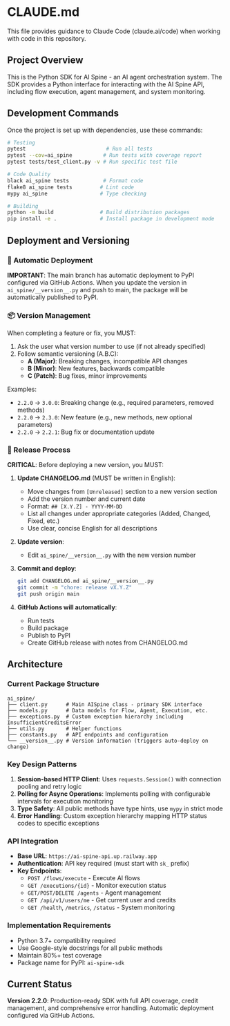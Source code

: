 # CLAUDE.md

This file provides guidance to Claude Code (claude.ai/code) when working with code in this repository.

## Project Overview
This is the Python SDK for AI Spine - an AI agent orchestration system. The SDK provides a Python interface for interacting with the AI Spine API, including flow execution, agent management, and system monitoring.

## Development Commands
Once the project is set up with dependencies, use these commands:

```bash
# Testing
pytest                          # Run all tests
pytest --cov=ai_spine          # Run tests with coverage report
pytest tests/test_client.py -v # Run specific test file

# Code Quality
black ai_spine tests           # Format code
flake8 ai_spine tests         # Lint code
mypy ai_spine                 # Type checking

# Building
python -m build               # Build distribution packages
pip install -e .              # Install package in development mode
```

## Deployment and Versioning

### 🚀 Automatic Deployment
**IMPORTANT**: The main branch has automatic deployment to PyPI configured via GitHub Actions. When you update the version in `ai_spine/__version__.py` and push to main, the package will be automatically published to PyPI.

### 📦 Version Management
When completing a feature or fix, you MUST:
1. Ask the user what version number to use (if not already specified)
2. Follow semantic versioning (A.B.C):
   - **A (Major)**: Breaking changes, incompatible API changes
   - **B (Minor)**: New features, backwards compatible
   - **C (Patch)**: Bug fixes, minor improvements

Examples:
- `2.2.0` → `3.0.0`: Breaking change (e.g., required parameters, removed methods)
- `2.2.0` → `2.3.0`: New feature (e.g., new methods, new optional parameters)
- `2.2.0` → `2.2.1`: Bug fix or documentation update

### 📝 Release Process
**CRITICAL**: Before deploying a new version, you MUST:

1. **Update CHANGELOG.md** (MUST be written in English):
   - Move changes from `[Unreleased]` section to a new version section
   - Add the version number and current date
   - Format: `## [X.Y.Z] - YYYY-MM-DD`
   - List all changes under appropriate categories (Added, Changed, Fixed, etc.)
   - Use clear, concise English for all descriptions

2. **Update version**:
   - Edit `ai_spine/__version__.py` with the new version number

3. **Commit and deploy**:
   ```bash
   git add CHANGELOG.md ai_spine/__version__.py
   git commit -m "chore: release vX.Y.Z"
   git push origin main
   ```

4. **GitHub Actions will automatically**:
   - Run tests
   - Build package
   - Publish to PyPI
   - Create GitHub release with notes from CHANGELOG.md

## Architecture

### Current Package Structure
```
ai_spine/
├── client.py      # Main AISpine class - primary SDK interface
├── models.py      # Data models for Flow, Agent, Execution, etc.
├── exceptions.py  # Custom exception hierarchy including InsufficientCreditsError
├── utils.py       # Helper functions
├── constants.py   # API endpoints and configuration
└── __version__.py # Version information (triggers auto-deploy on change)
```

### Key Design Patterns
1. **Session-based HTTP Client**: Uses `requests.Session()` with connection pooling and retry logic
2. **Polling for Async Operations**: Implements polling with configurable intervals for execution monitoring
3. **Type Safety**: All public methods have type hints, use `mypy` in strict mode
4. **Error Handling**: Custom exception hierarchy mapping HTTP status codes to specific exceptions

### API Integration
- **Base URL**: `https://ai-spine-api.up.railway.app`
- **Authentication**: API key required (must start with `sk_` prefix)
- **Key Endpoints**:
  - `POST /flows/execute` - Execute AI flows
  - `GET /executions/{id}` - Monitor execution status
  - `GET/POST/DELETE /agents` - Agent management
  - `GET /api/v1/users/me` - Get current user and credits
  - `GET /health`, `/metrics`, `/status` - System monitoring

### Implementation Requirements
- Python 3.7+ compatibility required
- Use Google-style docstrings for all public methods
- Maintain 80%+ test coverage
- Package name for PyPI: `ai-spine-sdk`

## Current Status
**Version 2.2.0**: Production-ready SDK with full API coverage, credit management, and comprehensive error handling. Automatic deployment configured via GitHub Actions.